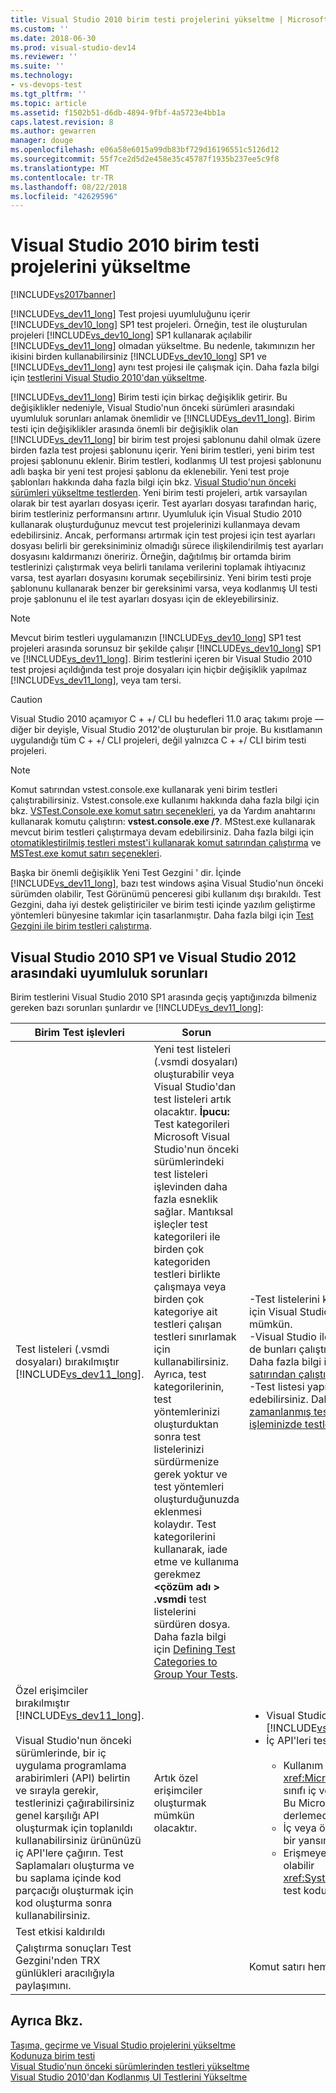```yaml
---
title: Visual Studio 2010 birim testi projelerini yükseltme | Microsoft Docs
ms.custom: ''
ms.date: 2018-06-30
ms.prod: visual-studio-dev14
ms.reviewer: ''
ms.suite: ''
ms.technology:
- vs-devops-test
ms.tgt_pltfrm: ''
ms.topic: article
ms.assetid: f1502b51-d6db-4894-9fbf-4a5723e4bb1a
caps.latest.revision: 8
ms.author: gewarren
manager: douge
ms.openlocfilehash: e06a58e6015a99db83bf729d16196551c5126d12
ms.sourcegitcommit: 55f7ce2d5d2e458e35c45787f1935b237ee5c9f8
ms.translationtype: MT
ms.contentlocale: tr-TR
ms.lasthandoff: 08/22/2018
ms.locfileid: "42629596"
---
```

# <a name="upgrade-visual-studio-2010-unit-test-projects"></a>Visual Studio 2010 birim testi projelerini yükseltme
[!INCLUDE[vs2017banner](../includes/vs2017banner.md)]

[!INCLUDE[vs_dev11_long](../includes/vs-dev11-long-md.md)] Test projesi uyumluluğunu içerir [!INCLUDE[vs_dev10_long](../includes/vs-dev10-long-md.md)] SP1 test projeleri. Örneğin, test ile oluşturulan projeleri [!INCLUDE[vs_dev10_long](../includes/vs-dev10-long-md.md)] SP1 kullanarak açılabilir [!INCLUDE[vs_dev11_long](../includes/vs-dev11-long-md.md)] olmadan yükseltme. Bu nedenle, takımınızın her ikisini birden kullanabilirsiniz [!INCLUDE[vs_dev10_long](../includes/vs-dev10-long-md.md)] SP1 ve [!INCLUDE[vs_dev11_long](../includes/vs-dev11-long-md.md)] aynı test projesi ile çalışmak için. Daha fazla bilgi için [testlerini Visual Studio 2010'dan yükseltme](http://msdn.microsoft.com/en-us/e9c8b7f6-bd72-448e-8edb-d090dcc5cf52).  
  
 [!INCLUDE[vs_dev11_long](../includes/vs-dev11-long-md.md)] Birim testi için birkaç değişiklik getirir. Bu değişiklikler nedeniyle, Visual Studio'nun önceki sürümleri arasındaki uyumluluk sorunları anlamak önemlidir ve [!INCLUDE[vs_dev11_long](../includes/vs-dev11-long-md.md)]. Birim testi için değişiklikler arasında önemli bir değişiklik olan [!INCLUDE[vs_dev11_long](../includes/vs-dev11-long-md.md)] bir birim test projesi şablonunu dahil olmak üzere birden fazla test projesi şablonunu içerir. Yeni birim testleri, yeni birim test projesi şablonunu eklenir. Birim testleri, kodlanmış UI test projesi şablonunu adlı başka bir yeni test projesi şablonu da eklenebilir. Yeni test proje şablonları hakkında daha fazla bilgi için bkz. [Visual Studio'nun önceki sürümleri yükseltme testlerden](http://msdn.microsoft.com/en-us/e9c8b7f6-bd72-448e-8edb-d090dcc5cf52). Yeni birim testi projeleri, artık varsayılan olarak bir test ayarları dosyası içerir. Test ayarları dosyası tarafından hariç, birim testleriniz performansını artırır. Uyumluluk için Visual Studio 2010 kullanarak oluşturduğunuz mevcut test projelerinizi kullanmaya devam edebilirsiniz. Ancak, performansı artırmak için test projesi için test ayarları dosyası belirli bir gereksiniminiz olmadığı sürece ilişkilendirilmiş test ayarları dosyasını kaldırmanızı öneririz. Örneğin, dağıtılmış bir ortamda birim testlerinizi çalıştırmak veya belirli tanılama verilerini toplamak ihtiyacınız varsa, test ayarları dosyasını korumak seçebilirsiniz. Yeni birim testi proje şablonunu kullanarak benzer bir gereksinimi varsa, veya kodlanmış UI testi proje şablonunu el ile test ayarları dosyası için de ekleyebilirsiniz.  
  
> [!NOTE]
>  Mevcut birim testleri uygulamanızın [!INCLUDE[vs_dev10_long](../includes/vs-dev10-long-md.md)] SP1 test projeleri arasında sorunsuz bir şekilde çalışır [!INCLUDE[vs_dev10_long](../includes/vs-dev10-long-md.md)] SP1 ve [!INCLUDE[vs_dev11_long](../includes/vs-dev11-long-md.md)]. Birim testlerini içeren bir Visual Studio 2010 test projesi açıldığında test proje dosyaları için hiçbir değişiklik yapılmaz [!INCLUDE[vs_dev11_long](../includes/vs-dev11-long-md.md)], veya tam tersi.  
  
> [!CAUTION]
>  Visual Studio 2010 açamıyor C + +/ CLI bu hedefleri 11.0 araç takımı proje — diğer bir deyişle, Visual Studio 2012'de oluşturulan bir proje. Bu kısıtlamanın uygulandığı tüm C + +/ CLI projeleri, değil yalnızca C + +/ CLI birim testi projeleri.  
  
> [!NOTE]
>  Komut satırından vstest.console.exe kullanarak yeni birim testleri çalıştırabilirsiniz. Vstest.console.exe kullanımı hakkında daha fazla bilgi için bkz. [VSTest.Console.exe komut satırı seçenekleri](http://msdn.microsoft.com/library/52e1689d-b1a8-4589-bd98-99a55acd0a11), ya da Yardım anahtarını kullanarak komutu çalıştırın: **vstest.console.exe /?**. MStest.exe kullanarak mevcut birim testleri çalıştırmaya devam edebilirsiniz. Daha fazla bilgi için [otomatikleştirilmiş testleri mstest'i kullanarak komut satırından çalıştırma](http://msdn.microsoft.com/library/39b61ad0-0055-44b5-963f-25d8a6b51581) ve [MSTest.exe komut satırı seçenekleri](http://msdn.microsoft.com/library/8813ba7f-e790-4e92-9f91-7080508a1c36).  
  
 Başka bir önemli değişiklik Yeni Test Gezgini ' dir. İçinde [!INCLUDE[vs_dev11_long](../includes/vs-dev11-long-md.md)], bazı test windows aşina Visual Studio'nun önceki sürümden olabilir, Test Görünümü penceresi gibi kullanım dışı bırakıldı. Test Gezgini, daha iyi destek geliştiriciler ve birim testi içinde yazılım geliştirme yöntemleri bünyesine takımlar için tasarlanmıştır. Daha fazla bilgi için [Test Gezgini ile birim testleri çalıştırma](../test/run-unit-tests-with-test-explorer.md).  
  
## <a name="compatibility-issues-between-visual-studio-2010-sp1-and-visual-studio-2012"></a>Visual Studio 2010 SP1 ve Visual Studio 2012 arasındaki uyumluluk sorunları  
 Birim testlerini Visual Studio 2010 SP1 arasında geçiş yaptığınızda bilmeniz gereken bazı sorunları şunlardır ve [!INCLUDE[vs_dev11_long](../includes/vs-dev11-long-md.md)]:  
  
|Birim Test işlevleri|Sorun|Çözüm|  
|-----------------------------|-----------|--------------|  
|Test listeleri (.vsmdi dosyaları) bırakılmıştır [!INCLUDE[vs_dev11_long](../includes/vs-dev11-long-md.md)].|Yeni test listeleri (.vsmdi dosyaları) oluşturabilir veya Visual Studio'dan test listeleri artık olacaktır. **İpucu:** Test kategorileri Microsoft Visual Studio'nun önceki sürümlerindeki test listeleri işlevinden daha fazla esneklik sağlar. Mantıksal işleçler test kategorileri ile birden çok kategoriden testleri birlikte çalışmaya veya birden çok kategoriye ait testleri çalışan testleri sınırlamak için kullanabilirsiniz. Ayrıca, test kategorilerinin, test yöntemlerinizi oluşturduktan sonra test listelerinizi sürdürmenize gerek yoktur ve test yöntemleri oluşturduğunuzda eklenmesi kolaydır. Test kategorilerini kullanarak, iade etme ve kullanıma gerekmez  **\<çözüm adı > .vsmdi** test listelerini sürdüren dosya. Daha fazla bilgi için [Defining Test Categories to Group Your Tests](http://msdn.microsoft.com/library/2c26a648-f068-4d60-99b6-b9747b7bdbc9).|-Test listelerini kullanmak, var olan test projeleri ile uyumluluğu korumak için Visual Studio kullanarak .vsmdi dosyalarını düzenlemek hala mümkün.<br />-Visual Studio ile geçirilen test listelerinden çalıştıramazsınız karşın yine de bunları çalıştırabileceğiniz komut satırından mstest.exe kullanarak. Daha fazla bilgi için [otomatikleştirilmiş testleri mstest'i kullanarak komut satırından çalıştırma](http://msdn.microsoft.com/library/39b61ad0-0055-44b5-963f-25d8a6b51581)<br />-Test listesi yapı Tanımınızda kullandıysanız, onu kullanmaya devam edebilirsiniz. Daha fazla bilgi için [nasıl yapılır: yapılandırma ve çalıştırma zamanlanmış testleri uygulamanızı oluşturduktan sonra](http://msdn.microsoft.com/en-us/32acfeb1-b1aa-4afb-8cfe-cc209e6183fd) ve [yapı işleminizde testler](http://msdn.microsoft.com/library/d05743a1-c5cf-447e-bed9-bed3cb595e38).|  
|Özel erişimciler bırakılmıştır [!INCLUDE[vs_dev11_long](../includes/vs-dev11-long-md.md)].<br /><br /> Visual Studio'nun önceki sürümlerinde, bir iç uygulama programlama arabirimleri (API) belirtin ve sırayla gerekir, testlerinizi çağırabilirsiniz genel karşılığı API oluşturmak için toplanıldı kullanabilirsiniz ürününüzü iç API'lere çağırın. Test Saplamaları oluşturma ve bu saplama içinde kod parçacığı oluşturmak için kod oluşturma sonra kullanabilirsiniz.|Artık özel erişimciler oluşturmak mümkün olacaktır.|<ul><li>Visual Studio 2010 test projeleri derleme ve iş [!INCLUDE[vs_dev11_long](../includes/vs-dev11-long-md.md)]. Yapı çıkış uyarıları içerir.</li><li>İç API'leri test etmek yine de gerekliyse, bu seçenekler vardır:<br /><br /> <ul><li>Kullanım <xref:Microsoft.VisualStudio.TestTools.UnitTesting.PrivateObject> sınıfı iç ve özel API'ler, kodunuzda erişirken yardımcı olmak için. Bu Microsoft.VisualStudio.QualityTools.UnitTestFramework.dll derlemede bulunur.</li><li>İç veya özel API'lere kodunuzu yansıtacak şekilde yükseltirseniz bir yansıma çerçevesi oluşturun.</li><li>Erişmeye çalıştığınız kodun iç ise API'lerini kullanarak erişebilir olabilir <xref:System.Runtime.CompilerServices.InternalsVisibleToAttribute> test kodunuzu iç API'lerine erişimi olabilir.</li></ul></li></ul>|  
|Test etkisi kaldırıldı|||  
|Çalıştırma sonuçları Test Gezgini'nden TRX günlükleri aracılığıyla paylaşımını.||Komut satırı hem ekip TRX günlükleri elde edebilirsiniz.|  
  
## <a name="see-also"></a>Ayrıca Bkz.  
 [Taşıma, geçirme ve Visual Studio projelerini yükseltme](../porting/porting-migrating-and-upgrading-visual-studio-projects.md)   
 [Kodunuza birim testi](../test/unit-test-your-code.md)   
 [Visual Studio'nun önceki sürümlerinden testleri yükseltme](http://msdn.microsoft.com/en-us/e9c8b7f6-bd72-448e-8edb-d090dcc5cf52)   
 [Visual Studio 2010'dan Kodlanmış UI Testlerini Yükseltme](../test/upgrading-coded-ui-tests-from-visual-studio-2010.md)